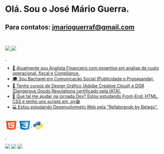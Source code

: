 # Olá. Sou o José Mário Guerra.

## Para contatos: jmarioguerraf@gmail.com 

<p style="color:transparent";>.</p>

<div>
  <a href="https://linktr.ee/jmarioguerraf">
  <img height="166em" src="https://github-readme-stats.vercel.app/api?username=jmarioguerraf&show_icons=true&theme=dark"/>
  <img height="166em" src="https://github-readme-stats.vercel.app/api/top-langs/?username=jmarioguerraf&layout=compact&langs_count=8&theme=dark"/>
</div>

<p style="color:transparent";>.</p>

- 👔 Atualmente sou Analista Financeiro com expertise em analise de custo operacional, fiscal e Compliance.
- 🎓 Sou Bacharel em Comunicação Social (Publicidade e Propaganda).
- 🌱 Tenho cursos de Design Gráfico (Adobe Creative Cloud) e DGR (Dangerous Goods Regulations certificado pela IATA).
- 📖 Que tal me ajudar na jornada Dev? Estou estudando Front-End: HTML, CSS e tenho uns scripts em .py😁
- 💻 Estou estudando Desenvolvimeto Web pela "Refatorando by Belago".


<div style="display: inline_block"><br>
  <img align="center" alt="ZeMario-HTML" height="30" width="40" src="https://raw.githubusercontent.com/devicons/devicon/master/icons/html5/html5-original.svg">
  <img align="center" alt="ZeMario-CSS" height="30" width="40" src="https://raw.githubusercontent.com/devicons/devicon/master/icons/css3/css3-original.svg">
  <img align="center" alt="ZeMario-Python" height="30" width="40" src="https://raw.githubusercontent.com/devicons/devicon/master/icons/python/python-original.svg">
</div>

<p style="color:transparent";>.</p>

<div> 
  <a href = "mailto:jmarioguerraf@gmail.com"><img src="https://img.shields.io/badge/-Gmail-%23333?style=for-the-badge&logo=gmail&logoColor=white" target="_blank"></a>
  <a href="https://www.linkedin.com/in/josemarioguerra" target="_blank"><img src="https://img.shields.io/badge/-LinkedIn-%230077B5?style=for-the-badge&logo=linkedin&logoColor=white" target="_blank"></a>  
  <a href="https://instagram.com/zemarioguerra/" target="_blank"><img src="https://img.shields.io/badge/-Instagram-%23E4405F?style=for-the-badge&logo=instagram&logoColor=white" target="_blank"></a>
</div>
